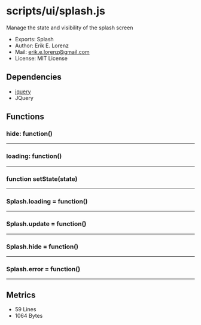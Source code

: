 # scripts/ui/splash.js


Manage the state and visibility of the splash screen

* Exports: Splash
* Author: Erik E. Lorenz 
* Mail: <erik.e.lorenz@gmail.com>
* License: MIT License


## Dependencies

* <a href="jquery.html">jquery</a>
* JQuery


## Functions

###     hide: function()

---

###     loading: function()

---

###     function setState(state)

---

###     Splash.loading = function()

---

###     Splash.update = function()

---

###     Splash.hide = function()

---

###     Splash.error = function()

---

## Metrics

* 59 Lines
* 1064 Bytes

